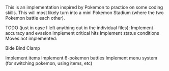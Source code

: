 This is an implementation inspired by Pokemon to practice on some coding skills.
This will most likely turn into a mini Pokemon Stadium (where the two Pokemon battle each other).

TODO (just in case I left anything out in the individual files):
Implement accuracy and evasion
Implement critical hits
Implement status conditions
Moves not implemented:

Bide
Bind
Clamp

Implement items
Implement 6-pokemon battles
Implement menu system (for switching pokemon, using items, etc)